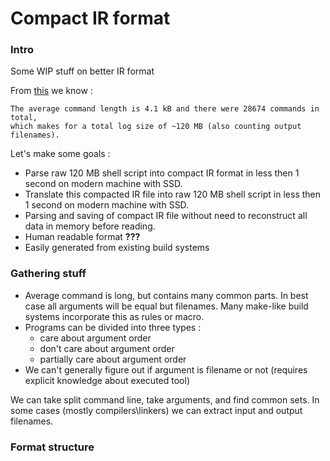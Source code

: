# Compact IR format

### Intro

Some WIP stuff on better IR format

From [this](https://github.com/martine/ninja/blob/master/src/build_log_perftest.cc#L42-L61) we know :

	The average command length is 4.1 kB and there were 28674 commands in total,
	which makes for a total log size of ~120 MB (also counting output filenames).

Let's make some goals :

* Parse raw 120 MB shell script into compact IR format in less then 1 second on modern machine with SSD.
* Translate this compacted IR file into raw 120 MB shell script in less then 1 second on modern machine with SSD.
* Parsing and saving of compact IR file without need to reconstruct all data in memory before reading.
* Human readable format **???**
* Easily generated from existing build systems

### Gathering stuff

* Average command is long, but contains many common parts. In best case all arguments will be equal but filenames.
Many make-like build systems incorporate this as rules or macro.
* Programs can be divided into three types :
	* care about argument order
	* don't care about argument order
	* partially care about argument order
* We can't generally figure out if argument is filename or not (requires explicit knowledge about executed tool)

We can take split command line, take arguments, and find common sets. 
In some cases (mostly compilers\linkers) we can extract input and output filenames.

### Format structure
